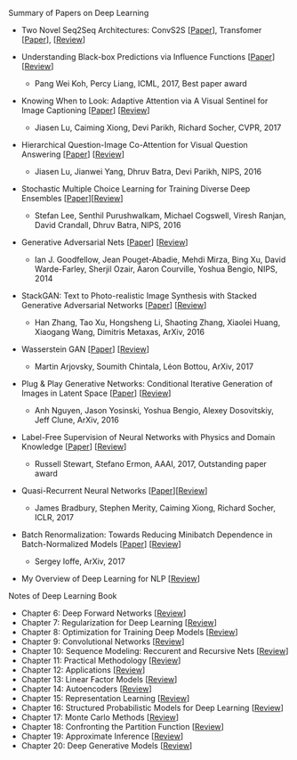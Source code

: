 Summary of Papers on Deep Learning
- Two Novel Seq2Seq Architectures: ConvS2S [[Paper](https://arxiv.org/pdf/1705.03122.pdf)], Transfomer [[Paper](https://arxiv.org/abs/1706.03762)], [[Review](https://github.com/yufengm/Papers/blob/master/reviews/seq2seq.pdf)]

- Understanding Black-box Predictions via Influence Functions [[Paper](https://arxiv.org/abs/1703.04730)] [[Review](https://github.com/yufengm/Papers/blob/master/reviews/ICML2017.pdf)]
  - Pang Wei Koh, Percy Liang, ICML, 2017, Best paper award
- Knowing When to Look: Adaptive Attention via A Visual Sentinel for Image Captioning [[Paper](https://arxiv.org/abs/1612.01887)] [[Review](https://github.com/yufengm/Papers/blob/master/reviews/lu2016knowing.md)]
  - Jiasen Lu, Caiming Xiong, Devi Parikh, Richard Socher, CVPR, 2017
- Hierarchical Question-Image Co-Attention for Visual Question Answering [[Paper](https://arxiv.org/abs/1606.00061)] [[Review](https://github.com/yufengm/Papers/blob/master/reviews/lu2016hierarchical.md)]
  - Jiasen Lu, Jianwei Yang, Dhruv Batra, Devi Parikh, NIPS, 2016
- Stochastic Multiple Choice Learning for Training Diverse Deep Ensembles [[Paper](https://arxiv.org/abs/1606.07839)][[Review](https://github.com/yufengm/Papers/blob/master/reviews/lee2016stochastic.md)]
  - Stefan Lee, Senthil Purushwalkam, Michael Cogswell, Viresh Ranjan, David Crandall, Dhruv Batra, NIPS, 2016
- Generative Adversarial Nets [[Paper](https://arxiv.org/abs/1406.2661)] [[Review](https://github.com/yufengm/Papers/blob/master/reviews/goodfellow2014generative.md)]
  - Ian J. Goodfellow, Jean Pouget-Abadie, Mehdi Mirza, Bing Xu, David Warde-Farley, Sherjil Ozair, Aaron Courville, Yoshua Bengio, NIPS, 2014
- StackGAN: Text to Photo-realistic Image Synthesis with Stacked Generative Adversarial Networks [[Paper](https://arxiv.org/abs/1612.03242)] [[Review](https://github.com/yufengm/Papers/blob/master/reviews/zhang2016stackgan.md)]
  - Han Zhang, Tao Xu, Hongsheng Li, Shaoting Zhang, Xiaolei Huang, Xiaogang Wang, Dimitris Metaxas, ArXiv, 2016
- Wasserstein GAN [[Paper](https://arxiv.org/abs/1701.07875)] [[Review](https://github.com/yufengm/Papers/blob/master/reviews/arjovsky2017wasserstein.md)]
  - Martin Arjovsky, Soumith Chintala, Léon Bottou, ArXiv, 2017
- Plug & Play Generative Networks: Conditional Iterative Generation of Images in Latent Space [[Paper](https://arxiv.org/abs/1612.00005)] [[Review](https://github.com/yufengm/Papers/blob/master/reviews/nguyen2016plug.md)]
  - Anh Nguyen, Jason Yosinski, Yoshua Bengio, Alexey Dosovitskiy, Jeff Clune, ArXiv, 2016
- Label-Free Supervision of Neural Networks with Physics and Domain Knowledge [[Paper](https://arxiv.org/abs/1609.05566)] [[Review](https://github.com/yufengm/Papers/blob/master/reviews/stewart2016label.md)]
  - Russell Stewart, Stefano Ermon, AAAI, 2017, Outstanding paper award
- Quasi-Recurrent Neural Networks [[Paper](https://openreview.net/forum?id=H1zJ-v5xl&noteId=H1zJ-v5xl)][[Review](https://github.com/yufengm/Papers/blob/master/reviews/bradbury2016quasi.md)]
  - James Bradbury, Stephen Merity, Caiming Xiong, Richard Socher, ICLR, 2017
- Batch Renormalization: Towards Reducing Minibatch Dependence in Batch-Normalized Models [[Paper](https://arxiv.org/abs/1702.03275)] [[Review](https://github.com/yufengm/Papers/blob/master/reviews/ioffe2017batch.md)]
  - Sergey Ioffe, ArXiv, 2017
- My Overview of Deep Learning for NLP [[Review](https://github.com/yufengm/Papers/blob/master/reviews/Deep%20Learning%20for%20NLP.pdf)]

Notes of Deep Learning Book

- Chapter 6: Deep Forward Networks [[Review](https://github.com/yufengm/Papers/blob/master/reviews/dlch6.md)]
- Chapter 7: Regularization for Deep Learning [[Review](https://github.com/yufengm/Papers/blob/master/reviews/dlch7.md)]
- Chapter 8: Optimization for Training Deep Models [[Review](https://github.com/yufengm/Papers/blob/master/reviews/dlch8.md)]
- Chapter 9: Convolutional Networks [[Review](https://github.com/yufengm/Papers/blob/master/reviews/dlch9.md)]
- Chapter 10: Sequence Modeling: Reccurent and Recursive Nets [[Review](https://github.com/yufengm/Papers/blob/master/reviews/dlch10.md)]
- Chapter 11: Practical Methodology [[Review](https://github.com/yufengm/Papers/blob/master/reviews/dlch11.md)]
- Chapter 12: Applications [[Review](https://github.com/yufengm/Papers/blob/master/reviews/dlch12.md)]
- Chapter 13: Linear Factor Models [[Review](https://github.com/yufengm/Papers/blob/master/reviews/dlch13.md)]
- Chapter 14: Autoencoders [[Review](https://github.com/yufengm/Papers/blob/master/reviews/dlch14.md)]
- Chapter 15: Representation Learning [[Review](https://github.com/yufengm/Papers/blob/master/reviews/dlch15.md)]
- Chapter 16: Structured Probabilistic Models for Deep Learning [[Review](https://github.com/yufengm/Papers/blob/master/reviews/dlch16.md)]
- Chapter 17: Monte Carlo Methods [[Review](https://github.com/yufengm/Papers/blob/master/reviews/dlch17.md)]
- Chapter 18: Confronting the Partition Function [[Review](https://github.com/yufengm/Papers/blob/master/reviews/dlch18.md)]
- Chapter 19: Approximate Inference [[Review](https://github.com/yufengm/Papers/blob/master/reviews/dlch19.md)]
- Chapter 20: Deep Generative Models [[Review](https://github.com/yufengm/Papers/blob/master/reviews/dlch20.md)]
